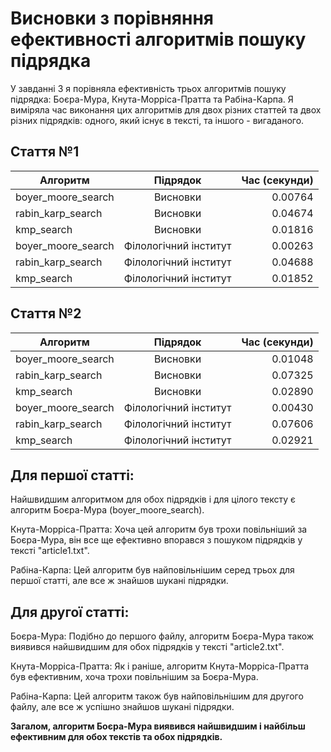 # Висновки з порівняння ефективності алгоритмів пошуку підрядка

У завданні 3 я порівняла ефективність трьох алгоритмів пошуку підрядка: Боєра-Мура, Кнута-Морріса-Пратта та Рабіна-Карпа. 
Я виміряла час виконання цих алгоритмів для двох різних статтей та двох різних підрядків: одного, який існує в тексті, та іншого - вигаданого.


## Стаття №1

| Алгоритм                | Підрядок             | Час (секунди) |
| -------------           |:------------------:  | -----:        |
| boyer_moore_search      | Висновки             | 0.00764       |
| rabin_karp_search       | Висновки             | 0.04674       |
| kmp_search              | Висновки             | 0.01816       |
| boyer_moore_search      | Філологічний інститут| 0.00263       |
| rabin_karp_search       | Філологічний інститут| 0.04688       |
| kmp_search              | Філологічний інститут| 0.01852       |
      

## Стаття №2

| Алгоритм                | Підрядок             | Час (секунди) |
| -------------           |:------------------:  | -----:        |
| boyer_moore_search      | Висновки             | 0.01048       |
| rabin_karp_search       | Висновки             | 0.07325       |
| kmp_search              | Висновки             | 0.02890       |
| boyer_moore_search      | Філологічний інститут| 0.00430       |
| rabin_karp_search       | Філологічний інститут| 0.07606       |
| kmp_search              | Філологічний інститут| 0.02921       |

## Для першої статті:

Найшвидшим алгоритмом для обох підрядків і для цілого тексту є алгоритм Боєра-Мура (boyer_moore_search).

Кнута-Морріса-Пратта: Хоча цей алгоритм був трохи повільніший за Боєра-Мура, він все ще ефективно впорався з пошуком підрядків у тексті "article1.txt".

Рабіна-Карпа: Цей алгоритм був найповільнішим серед трьох для першої статті, але все ж знайшов шукані підрядки.

## Для другої статті:

Боєра-Мура: Подібно до першого файлу, алгоритм Боєра-Мура також виявився найшвидшим для обох підрядків у тексті "article2.txt".

Кнута-Морріса-Пратта: Як і раніше, алгоритм Кнута-Морріса-Пратта був ефективним, хоча трохи повільнішим за Боєра-Мура.

Рабіна-Карпа: Цей алгоритм також був найповільнішим для другого файлу, але все ж успішно знайшов шукані підрядки.

**Загалом, алгоритм Боєра-Мура виявився найшвидшим і найбільш ефективним для обох текстів та обох підрядків.**



